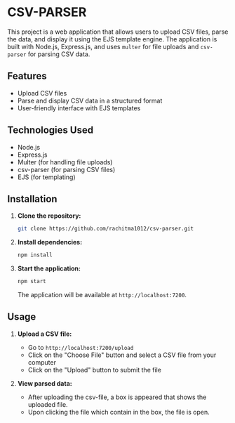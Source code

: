 
# CSV-PARSER
This project is a web application that allows users to upload CSV files, parse the data, and display it using the EJS template engine. The application is built with Node.js, Express.js, and uses `multer` for file uploads and `csv-parser` for parsing CSV data.

## Features

- Upload CSV files
- Parse and display CSV data in a structured format
- User-friendly interface with EJS templates

## Technologies Used

- Node.js
- Express.js
- Multer (for handling file uploads)
- csv-parser (for parsing CSV files)
- EJS (for templating)

## Installation

1. **Clone the repository:**
    ```bash
    git clone https://github.com/rachitma1012/csv-parser.git
    
    ```

2. **Install dependencies:**
    ```bash
    npm install
    ```

3. **Start the application:**
    ```bash
    npm start
    ```

    The application will be available at `http://localhost:7200`.

## Usage

1. **Upload a CSV file:**

   - Go to `http://localhost:7200/upload`
   - Click on the "Choose File" button and select a CSV file from your computer
   - Click on the "Upload" button to submit the file

2. **View parsed data:**

   - After uploading the csv-file, a box is appeared that shows the uploaded file.
   - Upon clicking the file which contain in the box, the file is open.


